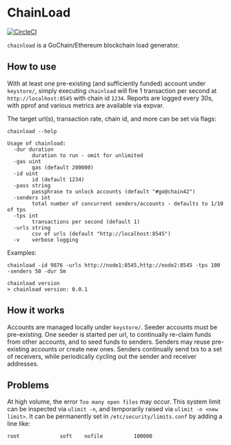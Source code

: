# ChainLoad

[![CircleCI](https://circleci.com/gh/gochain-io/chainload.svg?style=svg)](https://circleci.com/gh/gochain-io/chainload)

`chainload` is a GoChain/Ethereum blockchain load generator.

## How to use

With at least one pre-existing (and sufficiently funded) account under
`keystore/`, simply executing `chainload` will fire 1 transaction per
second at `http://localhost:8545` with chain id `1234`. Reports are
logged every 30s, with pprof and various metrics are available via expvar.

The target url(s), transaction rate, chain id, and more can be set via
flags:

```
chainload --help

Usage of chainload:
  -dur duration
    	duration to run - omit for unlimited
  -gas uint
    	gas (default 200000)
  -id uint
    	id (default 1234)
  -pass string
    	passphrase to unlock accounts (default "#go@chain42")
  -senders int
    	total number of concurrent senders/accounts - defaults to 1/10 of tps
  -tps int
    	transactions per second (default 1)
  -urls string
    	csv of urls (default "http://localhost:8545")
  -v	verbose logging
```

Examples:

```
chainload -id 9876 -urls http://node1:8545,http://node2:8545 -tps 100 -senders 50 -dur 5m
```

```
chainload version
> chainload version: 0.0.1

```

## How it works

Accounts are managed locally under `keystore/`. Seeder accounts must
be pre-existing. One seeder is started per url, to continually re-claim
funds from other accounts, and to seed funds to senders. Senders may
reuse pre-existing accounts or create new ones. Senders continually send
txs to a set of receivers, while periodically cycling out the sender and
receiver addresses.

## Problems

At high volume, the error `Too many open files` may occur. This system
limit can be inspected via `ulimit -n`, and temporarily raised
via `ulimit -n <new limit>`. It can be permanently set in
`/etc/security/limits.conf` by adding a line like:
```
root             soft    nofile          100000
```
